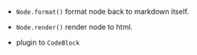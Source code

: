 - `Node.format()` format node back to markdown itself.
- `Node.render()` render node to html.

- plugin to `CodeBlock`
